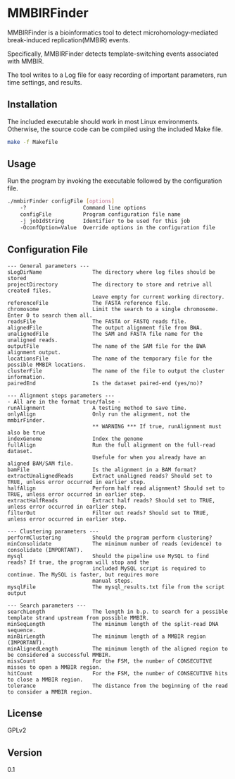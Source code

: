 MMBIRFinder
===========

MMBIRFinder is a bioinformatics tool to detect microhomology-mediated break-induced replication(MMBIR) events. 

Specifically, MMBIRFinder detects template-switching events associated with MMBIR.

The tool writes to a Log file for easy recording of important parameters, run time settings, and results.

Installation
--------------

The included executable should work in most Linux environments. Otherwise, the source code can be compiled using the included Make file.
```sh
make -f Makefile
```

Usage
--------------
Run the program by invoking the executable followed by the configuration file.

```sh
./mmbirFinder configFile [options]
    -?                  Command line options
    configFile          Program configuration file name
    -j jobIdString      Identifier to be used for this job
    -OconfOption=Value  Override options in the configuration file
```


Configuration File
--------------

    --- General parameters ---
    sLogDirName                The directory where log files should be stored
    projectDirectory           The directory to store and retrive all created files. 
                               Leave empty for current working directory.
    referenceFile              The FASTA reference file.
    chromosome                 Limit the search to a single chromosome. Enter 0 to search them all.
    readsFile                  The FASTA or FASTQ reads file.
    alignedFile                The output alignment file from BWA.
    unalignedFile              The SAM and FASTA file name for the unaligned reads.
    outputFile                 The name of the SAM file for the BWA alignment output.
    locationsFile              The name of the temporary file for the possible MMBIR locations.
    clusterFile                The name of the file to output the cluster information.
    pairedEnd                  Is the dataset paired-end (yes/no)?
    
    --- Alignment steps parameters ---
    - All are in the format true/false -
    runAlignment               A testing method to save time.
    onlyAlign                  Only run the alignment, not the mmbirFinder. 
                               ** WARNING *** If true, runAlignment must also be true
    indexGenome                Index the genome
    fullAlign                  Run the full alignment on the full-read dataset.
                               Usefule for when you already have an aligned BAM/SAM file.
    bamFile                    Is the alignment in a BAM format?
    extractUnalignedReads      Extract unaligned reads? Should set to TRUE, unless error occurred in earlier step.
    halfAlign                  Perform half read alignment? Should set to TRUE, unless error occurred in earlier step.
    extractHalfReads           Extract half reads? Should set to TRUE, unless error occurred in earlier step.
    filterOut                  Filter out reads? Should set to TRUE, unless error occurred in earlier step.
    
    --- Clustering parameters ---
    performClustering          Should the program perform clustering? 
    minConsolidate             The minimum number of reads (evidence) to consolidate (IMPORTANT).
    mysql                      Should the pipeline use MySQL to find reads? If true, the program will stop and the 
                               included MySQL script is required to continue. The MySQL is faster, but requires more 
                               manual steps.
    mysqlFile                  The mysql_results.txt file from the script output
    
    --- Search parameters ---
    searchLength               The length in b.p. to search for a possible template strand upstream from possible MMBIR.
    minSeqLength               The minimum length of the split-read DNA sequence.
    minBirLength               The minimum length of a MMBIR region (IMPORTANT).
    minAlignedLength           The minimum length of the aligned region to be considered a successful MMBIR.
    missCount                  For the FSM, the number of CONSECUTIVE misses to open a MMBIR region.
    hitCount                   For the FSM, the number of CONSECUTIVE hits to close a MMBIR region.
    tolerance                  The distance from the beginning of the read to consider a MMBIR region.




License
----

GPLv2


Version
----

0.1
